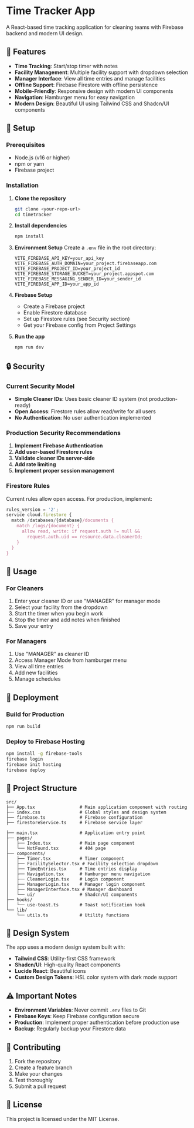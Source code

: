 # Time Tracker App

A React-based time tracking application for cleaning teams with Firebase backend and modern UI design.

## 🚀 Features

- **Time Tracking**: Start/stop timer with notes
- **Facility Management**: Multiple facility support with dropdown selection
- **Manager Interface**: View all time entries and manage facilities
- **Offline Support**: Firebase Firestore with offline persistence
- **Mobile-Friendly**: Responsive design with modern UI components
- **Navigation**: Hamburger menu for easy navigation
- **Modern Design**: Beautiful UI using Tailwind CSS and Shadcn/UI components

## 🔧 Setup

### Prerequisites
- Node.js (v16 or higher)
- npm or yarn
- Firebase project

### Installation

1. **Clone the repository**
   ```bash
   git clone <your-repo-url>
   cd timetracker
   ```

2. **Install dependencies**
   ```bash
   npm install
   ```

3. **Environment Setup**
   Create a `.env` file in the root directory:
   ```env
   VITE_FIREBASE_API_KEY=your_api_key
   VITE_FIREBASE_AUTH_DOMAIN=your_project.firebaseapp.com
   VITE_FIREBASE_PROJECT_ID=your_project_id
   VITE_FIREBASE_STORAGE_BUCKET=your_project.appspot.com
   VITE_FIREBASE_MESSAGING_SENDER_ID=your_sender_id
   VITE_FIREBASE_APP_ID=your_app_id
   ```

4. **Firebase Setup**
   - Create a Firebase project
   - Enable Firestore database
   - Set up Firestore rules (see Security section)
   - Get your Firebase config from Project Settings

5. **Run the app**
   ```bash
   npm run dev
   ```

## 🔒 Security

### Current Security Model
- **Simple Cleaner IDs**: Uses basic cleaner ID system (not production-ready)
- **Open Access**: Firestore rules allow read/write for all users
- **No Authentication**: No user authentication implemented

### Production Security Recommendations
1. **Implement Firebase Authentication**
2. **Add user-based Firestore rules**
3. **Validate cleaner IDs server-side**
4. **Add rate limiting**
5. **Implement proper session management**

### Firestore Rules
Current rules allow open access. For production, implement:
```javascript
rules_version = '2';
service cloud.firestore {
  match /databases/{database}/documents {
    match /logs/{document} {
      allow read, write: if request.auth != null && 
        request.auth.uid == resource.data.cleanerId;
    }
  }
}
```

## 📱 Usage

### For Cleaners
1. Enter your cleaner ID or use "MANAGER" for manager mode
2. Select your facility from the dropdown
3. Start the timer when you begin work
4. Stop the timer and add notes when finished
5. Save your entry

### For Managers
1. Use "MANAGER" as cleaner ID
2. Access Manager Mode from hamburger menu
3. View all time entries
4. Add new facilities
5. Manage schedules

## 🚀 Deployment

### Build for Production
```bash
npm run build
```

### Deploy to Firebase Hosting
```bash
npm install -g firebase-tools
firebase login
firebase init hosting
firebase deploy
```

## 📁 Project Structure

```
src/
├── App.tsx                 # Main application component with routing
├── index.css               # Global styles and design system
├── firebase.ts             # Firebase configuration
├── firestoreService.ts     # Firebase service layer

├── main.tsx                # Application entry point
├── pages/
│   ├── Index.tsx           # Main page component
│   └── NotFound.tsx        # 404 page
├── components/
│   ├── Timer.tsx           # Timer component
│   ├── FacilitySelector.tsx # Facility selection dropdown
│   ├── TimeEntries.tsx     # Time entries display
│   ├── Navigation.tsx      # Hamburger menu navigation
│   ├── CleanerLogin.tsx    # Login component
│   ├── ManagerLogin.tsx    # Manager login component
│   ├── ManagerInterface.tsx # Manager dashboard
│   └── ui/                 # Shadcn/UI components
├── hooks/
│   └── use-toast.ts        # Toast notification hook
└── lib/
    └── utils.ts            # Utility functions
```

## 🎨 Design System

The app uses a modern design system built with:
- **Tailwind CSS**: Utility-first CSS framework
- **Shadcn/UI**: High-quality React components
- **Lucide React**: Beautiful icons
- **Custom Design Tokens**: HSL color system with dark mode support

## ⚠️ Important Notes

- **Environment Variables**: Never commit `.env` files to Git
- **Firebase Keys**: Keep Firebase configuration secure
- **Production**: Implement proper authentication before production use
- **Backup**: Regularly backup your Firestore data

## 🤝 Contributing

1. Fork the repository
2. Create a feature branch
3. Make your changes
4. Test thoroughly
5. Submit a pull request

## 📄 License

This project is licensed under the MIT License.
